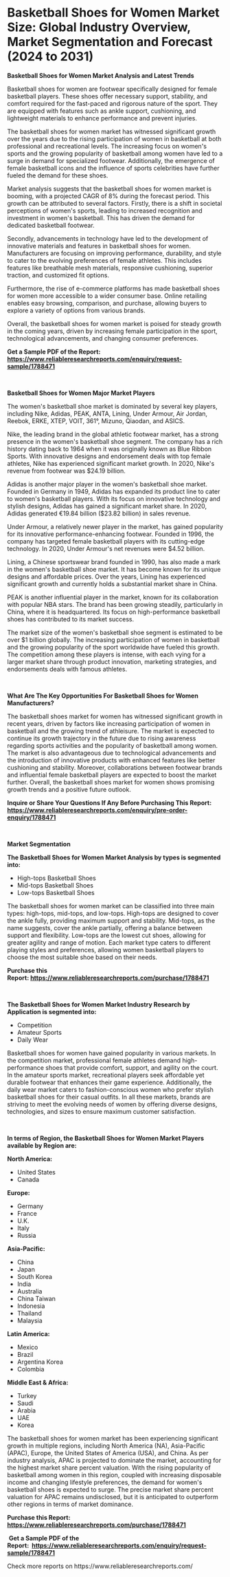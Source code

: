 <p><h1>Basketball Shoes for Women Market Size: Global Industry Overview, Market Segmentation and Forecast (2024 to 2031)</h1></p><p><strong>Basketball Shoes for Women Market Analysis and Latest Trends</strong></p>
<p><p>Basketball shoes for women are footwear specifically designed for female basketball players. These shoes offer necessary support, stability, and comfort required for the fast-paced and rigorous nature of the sport. They are equipped with features such as ankle support, cushioning, and lightweight materials to enhance performance and prevent injuries.</p><p>The basketball shoes for women market has witnessed significant growth over the years due to the rising participation of women in basketball at both professional and recreational levels. The increasing focus on women's sports and the growing popularity of basketball among women have led to a surge in demand for specialized footwear. Additionally, the emergence of female basketball icons and the influence of sports celebrities have further fueled the demand for these shoes.</p><p>Market analysis suggests that the basketball shoes for women market is booming, with a projected CAGR of 8% during the forecast period. This growth can be attributed to several factors. Firstly, there is a shift in societal perceptions of women's sports, leading to increased recognition and investment in women's basketball. This has driven the demand for dedicated basketball footwear.</p><p>Secondly, advancements in technology have led to the development of innovative materials and features in basketball shoes for women. Manufacturers are focusing on improving performance, durability, and style to cater to the evolving preferences of female athletes. This includes features like breathable mesh materials, responsive cushioning, superior traction, and customized fit options.</p><p>Furthermore, the rise of e-commerce platforms has made basketball shoes for women more accessible to a wider consumer base. Online retailing enables easy browsing, comparison, and purchase, allowing buyers to explore a variety of options from various brands.</p><p>Overall, the basketball shoes for women market is poised for steady growth in the coming years, driven by increasing female participation in the sport, technological advancements, and changing consumer preferences.</p></p>
<p><strong>Get a Sample PDF of the Report:&nbsp; <a href="https://www.reliableresearchreports.com/enquiry/request-sample/1788471">https://www.reliableresearchreports.com/enquiry/request-sample/1788471</a></strong></p>
<p>&nbsp;</p>
<p><strong>Basketball Shoes for Women Major Market Players</strong></p>
<p><p>The women's basketball shoe market is dominated by several key players, including Nike, Adidas, PEAK, ANTA, Lining, Under Armour, Air Jordan, Reebok, ERKE, XTEP, VOIT, 361°, Mizuno, Qiaodan, and ASICS.</p><p>Nike, the leading brand in the global athletic footwear market, has a strong presence in the women's basketball shoe segment. The company has a rich history dating back to 1964 when it was originally known as Blue Ribbon Sports. With innovative designs and endorsement deals with top female athletes, Nike has experienced significant market growth. In 2020, Nike's revenue from footwear was $24.19 billion.</p><p>Adidas is another major player in the women's basketball shoe market. Founded in Germany in 1949, Adidas has expanded its product line to cater to women's basketball players. With its focus on innovative technology and stylish designs, Adidas has gained a significant market share. In 2020, Adidas generated €19.84 billion ($23.82 billion) in sales revenue.</p><p>Under Armour, a relatively newer player in the market, has gained popularity for its innovative performance-enhancing footwear. Founded in 1996, the company has targeted female basketball players with its cutting-edge technology. In 2020, Under Armour's net revenues were $4.52 billion.</p><p>Lining, a Chinese sportswear brand founded in 1990, has also made a mark in the women's basketball shoe market. It has become known for its unique designs and affordable prices. Over the years, Lining has experienced significant growth and currently holds a substantial market share in China.</p><p>PEAK is another influential player in the market, known for its collaboration with popular NBA stars. The brand has been growing steadily, particularly in China, where it is headquartered. Its focus on high-performance basketball shoes has contributed to its market success.</p><p>The market size of the women's basketball shoe segment is estimated to be over $1 billion globally. The increasing participation of women in basketball and the growing popularity of the sport worldwide have fueled this growth. The competition among these players is intense, with each vying for a larger market share through product innovation, marketing strategies, and endorsements deals with famous athletes.</p></p>
<p>&nbsp;</p>
<p><strong>What Are The Key Opportunities For Basketball Shoes for Women Manufacturers?</strong></p>
<p><p>The basketball shoes market for women has witnessed significant growth in recent years, driven by factors like increasing participation of women in basketball and the growing trend of athleisure. The market is expected to continue its growth trajectory in the future due to rising awareness regarding sports activities and the popularity of basketball among women. The market is also advantageous due to technological advancements and the introduction of innovative products with enhanced features like better cushioning and stability. Moreover, collaborations between footwear brands and influential female basketball players are expected to boost the market further. Overall, the basketball shoes market for women shows promising growth trends and a positive future outlook.</p></p>
<p><strong>Inquire or Share Your Questions If Any Before Purchasing This Report: <a href="https://www.reliableresearchreports.com/enquiry/pre-order-enquiry/1788471">https://www.reliableresearchreports.com/enquiry/pre-order-enquiry/1788471</a></strong></p>
<p>&nbsp;</p>
<p><strong>Market Segmentation</strong></p>
<p><strong>The Basketball Shoes for Women Market Analysis by types is segmented into:</strong></p>
<p><ul><li>High-tops Basketball Shoes</li><li>Mid-tops Basketball Shoes</li><li>Low-tops Basketball Shoes</li></ul></p>
<p><p>The basketball shoes for women market can be classified into three main types: high-tops, mid-tops, and low-tops. High-tops are designed to cover the ankle fully, providing maximum support and stability. Mid-tops, as the name suggests, cover the ankle partially, offering a balance between support and flexibility. Low-tops are the lowest cut shoes, allowing for greater agility and range of motion. Each market type caters to different playing styles and preferences, allowing women basketball players to choose the most suitable shoe based on their needs.</p></p>
<p><strong>Purchase this Report:&nbsp;<a href="https://www.reliableresearchreports.com/purchase/1788471">https://www.reliableresearchreports.com/purchase/1788471</a></strong></p>
<p>&nbsp;</p>
<p><strong>The Basketball Shoes for Women Market Industry Research by Application is segmented into:</strong></p>
<p><ul><li>Competition</li><li>Amateur Sports</li><li>Daily Wear</li></ul></p>
<p><p>Basketball shoes for women have gained popularity in various markets. In the competition market, professional female athletes demand high-performance shoes that provide comfort, support, and agility on the court. In the amateur sports market, recreational players seek affordable yet durable footwear that enhances their game experience. Additionally, the daily wear market caters to fashion-conscious women who prefer stylish basketball shoes for their casual outfits. In all these markets, brands are striving to meet the evolving needs of women by offering diverse designs, technologies, and sizes to ensure maximum customer satisfaction.</p></p>
<p>&nbsp;</p>
<p><strong>In terms of Region, the Basketball Shoes for Women Market Players available by Region are:</strong></p>
<p>
    <p> <strong> North America: </strong>
        <ul>
            <li>United States</li>
            <li>Canada</li>
        </ul>
        </p> 
    <p> <strong> Europe: </strong>
        <ul>
            <li>Germany</li>
            <li>France</li>
            <li>U.K.</li>
            <li>Italy</li>
            <li>Russia</li>
        </ul>
        </p> 
    <p> <strong> Asia-Pacific: </strong>
        <ul>
            <li>China</li>
            <li>Japan</li>
            <li>South Korea</li>
            <li>India</li>
            <li>Australia</li>
            <li>China Taiwan</li>
            <li>Indonesia</li>
            <li>Thailand</li>
            <li>Malaysia</li>
        </ul>
        </p> 
    <p> <strong> Latin America: </strong>
        <ul>
            <li>Mexico</li>
            <li>Brazil</li>
            <li>Argentina Korea</li>
            <li>Colombia</li>
        </ul>
        </p> 
    <p> <strong> Middle East & Africa: </strong>
        <ul>
            <li>Turkey</li>
            <li>Saudi</li>
            <li>Arabia</li>
            <li>UAE</li>
            <li>Korea</li>
        </ul>
    </p>
    </p>
<p><p>The basketball shoes for women market has been experiencing significant growth in multiple regions, including North America (NA), Asia-Pacific (APAC), Europe, the United States of America (USA), and China. As per industry analysis, APAC is projected to dominate the market, accounting for the highest market share percent valuation. With the rising popularity of basketball among women in this region, coupled with increasing disposable income and changing lifestyle preferences, the demand for women's basketball shoes is expected to surge. The precise market share percent valuation for APAC remains undisclosed, but it is anticipated to outperform other regions in terms of market dominance.</p></p>
<p><strong>Purchase this Report: <a href="https://www.reliableresearchreports.com/purchase/1788471">https://www.reliableresearchreports.com/purchase/1788471</a></strong></p>
<p>&nbsp;<strong>Get a Sample PDF of the Report:&nbsp;&nbsp;<a href="https://www.reliableresearchreports.com/enquiry/request-sample/1788471">https://www.reliableresearchreports.com/enquiry/request-sample/1788471</a></strong></p>
<p><strong></strong></p>
<p>Check more reports on https://www.reliableresearchreports.com/</p>